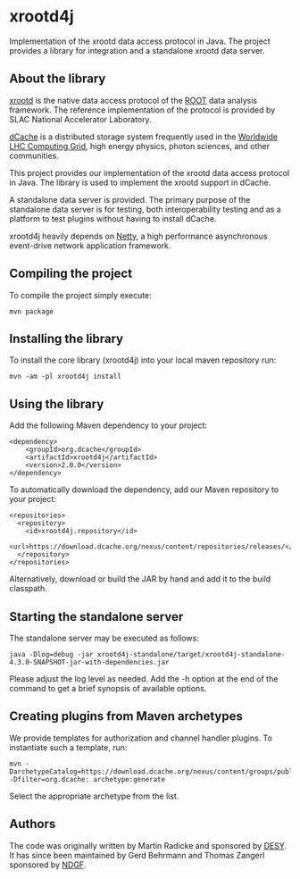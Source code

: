 xrootd4j
========

Implementation of the xrootd data access protocol in Java. The project
provides a library for integration and a standalone xrootd data
server.

About the library
-----------------

[xrootd] is the native data access protocol of the [ROOT] data
analysis framework. The reference implementation of the protocol is
provided by SLAC National Accelerator Laboratory.

[dCache] is a distributed storage system frequently used in the
[Worldwide LHC Computing Grid][WLCG], high energy physics, photon
sciences, and other communities.

This project provides our implementation of the xrootd data access
protocol in Java. The library is used to implement the xrootd support
in dCache.

A standalone data server is provided. The primary purpose of the
standalone data server is for testing, both interoperability testing
and as a platform to test plugins without having to install dCache.

xrootd4j heavily depends on [Netty], a high performance asynchronous
event-drive network application framework.

Compiling the project
---------------------

To compile the project simply execute:

    mvn package


Installing the library
----------------------

To install the core library (xrootd4j) into your local maven
repository run:

    mvn -am -pl xrootd4j install


Using the library
-----------------

Add the following Maven dependency to your project:

    <dependency>
        <groupId>org.dcache</groupId>
        <artifactId>xrootd4j</artifactId>
        <version>2.0.0</version>
    </dependency>

To automatically download the dependency, add our Maven repository to
your project:

    <repositories>
      <repository>
        <id>xrootd4j.repository</id>
        <url>https://download.dcache.org/nexus/content/repositories/releases/</url>
      </repository>
    </repositories>


Alternatively, download or build the JAR by hand and add it to the
build classpath.

Starting the standalone server
------------------------------

The standalone server may be executed as follows:

    java -Dlog=debug -jar xrootd4j-standalone/target/xrootd4j-standalone-4.3.0-SNAPSHOT-jar-with-dependencies.jar


Please adjust the log level as needed. Add the -h option at the end of
the command to get a brief synopsis of available options.

Creating plugins from Maven archetypes
--------------------------------------

We provide templates for authorization and channel handler plugins. To instantiate
such a template, run:

    mvn -DarchetypeCatalog=https://download.dcache.org/nexus/content/groups/public -Dfilter=org.dcache: archetype:generate

Select the appropriate archetype from the list.

Authors
-------

The code was originally written by Martin Radicke and sponsored by
[DESY]. It has since been maintained by Gerd Behrmann and Thomas
Zangerl sponsored by [NDGF].

[dCache]: http://www.dcache.org/
[xrootd]: http://xrootd.slac.stanford.edu/
[WLCG]: http://lcg.web.cern.ch/lcg/
[NDGF]: http://www.ndgf.org/
[DESY]: http://www.desy.de/
[ROOT]: http://root.cern.ch/
[Netty]: http://www.jboss.org/netty
